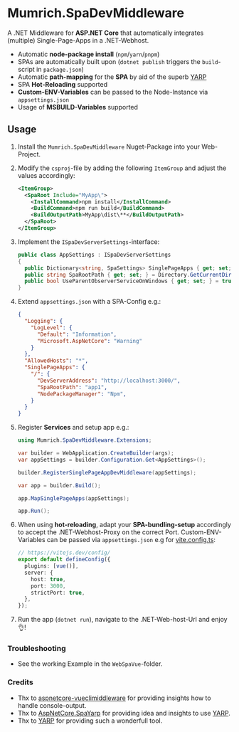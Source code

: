 # Mumrich.SpaDevMiddleware

A .NET Middleware for **ASP.NET Core** that automatically integrates (multiple) Single-Page-Apps in a .NET-Webhost.

- Automatic **node-package install** (`npm`/`yarn`/`pnpm`)
- SPAs are automatically built upon (`dotnet publish` triggers the `build`-script in `package.json`)
- Automatic **path-mapping** for the **SPA** by aid of the superb [YARP](https://microsoft.github.io/reverse-proxy/)
- SPA **Hot-Reloading** supported
- **Custom-ENV-Variables** can be passed to the Node-Instance via `appsettings.json`
- Usage of **MSBUILD-Variables** supported

## Usage

1. Install the `Mumrich.SpaDevMiddleware` Nuget-Package into your Web-Project.

2. Modify the `csproj`-file by adding the following `ItemGroup` and adjust the values accordingly:

   ```xml
   <ItemGroup>
     <SpaRoot Include="MyApp\">
       <InstallCommand>npm install</InstallCommand>
       <BuildCommand>npm run build</BuildCommand>
       <BuildOutputPath>MyApp\dist\**</BuildOutputPath>
     </SpaRoot>
   </ItemGroup>
   ```

3. Implement the `ISpaDevServerSettings`-interface:

   ```csharp
   public class AppSettings : ISpaDevServerSettings
   {
     public Dictionary<string, SpaSettings> SinglePageApps { get; set; } = new();
     public string SpaRootPath { get; set; } = Directory.GetCurrentDirectory();
     public bool UseParentObserverServiceOnWindows { get; set; } = true;
   }
   ```

4. Extend `appsettings.json` with a SPA-Config e.g.:

   ```json
   {
     "Logging": {
       "LogLevel": {
         "Default": "Information",
         "Microsoft.AspNetCore": "Warning"
       }
     },
     "AllowedHosts": "*",
     "SinglePageApps": {
       "/": {
         "DevServerAddress": "http://localhost:3000/",
         "SpaRootPath": "app1",
         "NodePackageManager": "Npm",
       }
     }
   }
   ```

5. Register **Services** and setup app e.g.:

   ```csharp
   using Mumrich.SpaDevMiddleware.Extensions;

   var builder = WebApplication.CreateBuilder(args);
   var appSettings = builder.Configuration.Get<AppSettings>();

   builder.RegisterSinglePageAppDevMiddleware(appSettings);

   var app = builder.Build();

   app.MapSinglePageApps(appSettings);

   app.Run();
   ```

6. When using **hot-reloading**, adapt your **SPA-bundling-setup** accordingly to accept the .NET-Webhost-Proxy on the correct Port. Custom-ENV-Variables can be passed via `appsettings.json` e.g for [vite.config.ts](https://vitejs.dev/config/):

   ```ts
   // https://vitejs.dev/config/
   export default defineConfig({
     plugins: [vue()],
     server: {
       host: true,
       port: 3000,
       strictPort: true,
     },
   });
   ```

7. Run the app (`dotnet run`), navigate to the .NET-Web-host-Url and enjoy 👌!

### Troubleshooting

- See the working Example in the `WebSpaVue`-folder.

### Credits

- Thx to [aspnetcore-vueclimiddleware](https://github.com/EEParker/aspnetcore-vueclimiddleware) for providing insights how to handle console-output.
- Thx to [AspNetCore.SpaYarp](https://github.com/berhir/AspNetCore.SpaYarp) for providing idea and insights to use [YARP](https://microsoft.github.io/reverse-proxy/).
- Thx to [YARP](https://microsoft.github.io/reverse-proxy/) for providing such a wonderfull tool.
